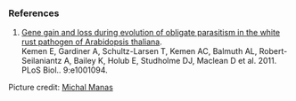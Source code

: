 ### References

1.  [Gene gain and loss during evolution of obligate parasitism in the
    white rust pathogen of Arabidopsis
    thaliana](http://europepmc.org/abstract/MED/21750662).\
    Kemen E, Gardiner A, Schultz-Larsen T, Kemen AC, Balmuth AL,
    Robert-Seilaniantz A, Bailey K, Holub E, Studholme DJ, Maclean D et
    al. 2011. PLoS Biol.. 9:e1001094.

Picture credit: [Michal
Manas](http://en.wikipedia.org/wiki/File:Albugo_candida.jpg)
